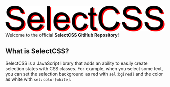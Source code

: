 ![SelectCSS Logo](https://raw.githubusercontent.com/5qc/cdn/main/img/SelectCSS2.png)
Welcome to the official **SelectCSS GitHub Repository**!

## What is SelectCSS?
SelectCSS is a JavaScript library that adds an ability to easily create selection states with CSS classes. For example, when you select some text, you can set the selection background as red with `sel:bg[red]` and the color as white with `sel:color[white]`.
